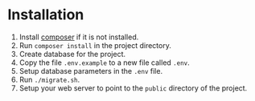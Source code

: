 Installation
=============
1. Install [composer](https://getcomposer.org/) if it is not installed.
1. Run `composer install` in the project directory.
1. Create database for the project.
1. Copy the file `.env.example` to a new file called `.env`.
1. Setup database parameters in the `.env` file.
1. Run `./migrate.sh`.
1. Setup your web server to point to the `public` directory of the project.
